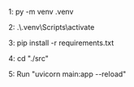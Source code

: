 1:
    py -m venv .venv

2:
    .\\.venv\Scripts\activate

3:
    pip install -r requirements.txt

4:
    cd "./src"

5:
    Run "uvicorn main:app --reload"